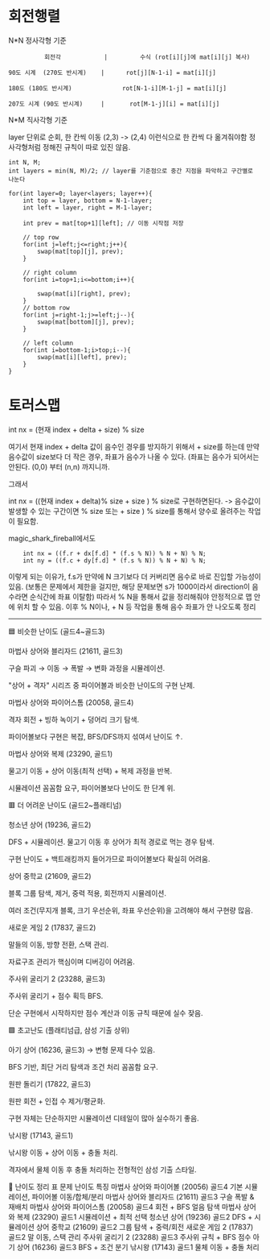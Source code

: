 # 회전행렬
 
 N*N 정사각형 기준

              회전각            |         수식 (rot[i][j]에 mat[i][j] 복사)
              
    90도 시계  (270도 반시계)    |      rot[j][N-1-i] = mat[i][j]
    
    180도 (180도 반시계)              rot[N-1-i][M-1-j] = mat[i][j]
    
    207도 시계 (90도 반시계)     |       rot[M-1-j][i] = mat[i][j]


N*M 직사각형 기준

layer 단위로 순회, 한 칸씩 이동 (2,3) -> (2,4) 이런식으로 한 칸씩 다 옮겨줘야함
정사각형처럼 정해진 규칙이 따로 있진 않음.


    int N, M;
    int layers = min(N, M)/2; // layer를 기준점으로 중간 지점을 파악하고 구간별로 나눈다

    for(int layer=0; layer<layers; layer++){
        int top = layer, bottom = N-1-layer;
        int left = layer, right = M-1-layer;

        int prev = mat[top+1][left]; // 이동 시작점 저장

        // top row
        for(int j=left;j<=right;j++){
            swap(mat[top][j], prev);
        }

        // right column
        for(int i=top+1;i<=bottom;i++){
         
            swap(mat[i][right], prev);
        }
        // bottom row
        for(int j=right-1;j>=left;j--){
            swap(mat[bottom][j], prev);
        }

        // left column
        for(int i=bottom-1;i>top;i--){
            swap(mat[i][left], prev);
        }
    }

# 토러스맵

int nx = (현재 index + delta + size) % size

여기서 현재 index + delta 값이 음수인 경우를 방지하기 위해서 + size를 하는데 만약 음수값이 size보다 더 작은 경우,
좌표가 음수가 나올 수 있다. (좌표는 음수가 되어서는 안된다. (0,0) 부터 (n,n) 까지니까.

그래서

int nx = ((현재 index + delta)% size + size ) % size로 구현하면된다. -> 음수값이 발생할 수 있는 구간이면 % size 또는 + size ) % size를 통해서 양수로 올려주는 작업이 필요함.

magic_shark_fireball에서도 

        int nx = ((f.r + dx[f.d] * (f.s % N)) % N + N) % N;
        int ny = ((f.c + dy[f.d] * (f.s % N)) % N + N) % N;

이렇게 되는 이유가, f.s가 만약에 N 크기보다 더 커버리면 음수로 바로 진입할 가능성이 있음. 
(보통은 문제에서 제한을 걸지만, 해당 문제보면 s가 1000이라서 direction이 음수라면 순식간에 좌표 이탈함)
따라서 % N을 통해서 값을 정리해줘야 안정적으로 맵 안에 위치 할 수 있음. 이후 % N이나, + N 등 작업을 통해 음수 좌표가 안 나오도록 정리


----------------------------------------------------------------------------------------------------
🟦 비슷한 난이도 (골드4~골드3)

마법사 상어와 블리자드 (21611, 골드3)

구슬 파괴 → 이동 → 폭발 → 변화 과정을 시뮬레이션.

"상어 + 격자" 시리즈 중 파이어볼과 비슷한 난이도의 구현 난제.

마법사 상어와 파이어스톰 (20058, 골드4)

격자 회전 + 빙하 녹이기 + 덩어리 크기 탐색.

파이어볼보다 구현은 복잡, BFS/DFS까지 섞여서 난이도 ↑.

마법사 상어와 복제 (23290, 골드1)

물고기 이동 + 상어 이동(최적 선택) + 복제 과정을 반복.

시뮬레이션 꼼꼼함 요구, 파이어볼보다 난이도 한 단계 위.

🟥 더 어려운 난이도 (골드2~플래티넘)

청소년 상어 (19236, 골드2)

DFS + 시뮬레이션. 물고기 이동 후 상어가 최적 경로로 먹는 경우 탐색.

구현 난이도 + 백트래킹까지 들어가므로 파이어볼보다 확실히 어려움.

상어 중학교 (21609, 골드2)

블록 그룹 탐색, 제거, 중력 적용, 회전까지 시뮬레이션.

여러 조건(무지개 블록, 크기 우선순위, 좌표 우선순위)을 고려해야 해서 구현량 많음.

새로운 게임 2 (17837, 골드2)

말들의 이동, 방향 전환, 스택 관리.

자료구조 관리가 핵심이며 디버깅이 어려움.

주사위 굴리기 2 (23288, 골드3)

주사위 굴리기 + 점수 획득 BFS.

단순 구현에서 시작하지만 점수 계산과 이동 규칙 때문에 실수 잦음.

🟩 초고난도 (플래티넘급, 삼성 기출 상위)

아기 상어 (16236, 골드3) → 변형 문제 다수 있음.

BFS 기반, 최단 거리 탐색과 조건 처리 꼼꼼함 요구.

원판 돌리기 (17822, 골드3)

원판 회전 + 인접 수 제거/평균화.

구현 자체는 단순하지만 시뮬레이션 디테일이 많아 실수하기 좋음.

낚시왕 (17143, 골드1)

낚시왕 이동 + 상어 이동 + 충돌 처리.

격자에서 물체 이동 후 충돌 처리하는 전형적인 삼성 기출 스타일.

📌 난이도 정리 표
문제	난이도	특징
마법사 상어와 파이어볼 (20056)	골드4	기본 시뮬레이션, 파이어볼 이동/합체/분리
마법사 상어와 블리자드 (21611)	골드3	구슬 폭발 & 재배치
마법사 상어와 파이어스톰 (20058)	골드4	회전 + BFS 얼음 탐색
마법사 상어와 복제 (23290)	골드1	시뮬레이션 + 최적 선택
청소년 상어 (19236)	골드2	DFS + 시뮬레이션
상어 중학교 (21609)	골드2	그룹 탐색 + 중력/회전
새로운 게임 2 (17837)	골드2	말 이동, 스택 관리
주사위 굴리기 2 (23288)	골드3	주사위 규칙 + BFS 점수
아기 상어 (16236)	골드3	BFS + 조건 분기
낚시왕 (17143)	골드1	물체 이동 + 충돌 처리

